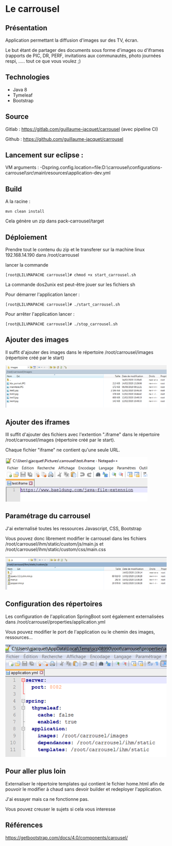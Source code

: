 # Le carrousel

## Présentation

Application permettant la diffusion d'images sur des TV, écran.

Le but étant de partager des documents sous forme d'images ou d'iframes (rapports de PIC, DR, PERF, invitations aux communautés, photo journées respi, ..... tout ce que vous voulez ;)

## Technologies

- Java 8
- Tymeleaf
- Bootstrap

## Source

Gitlab : https://gitlab.com/guillaume-jacquet/carrousel (avec pipeline CI)

Github : https://github.com/guillaume-jacquet/carrousel

## Lancement sur eclipse :

VM arguments :
-Dspring.config.location=file:D:\carrousel\configurations-carrousel\src\main\resources\application-dev.yml

## Build

A la racine : 

```
mvn clean install
```

Cela génère un zip dans pack-carrousel/target

## Déploiement

Prendre tout le contenu du zip et le transferer sur la machine linux 192.168.14.190 dans /root/carrousel

lancer la commande

```
[root@LILVMAPACHE carrousel]# chmod +x start_carrousel.sh
```

La commande dos2unix est peut-être jouer sur les fichiers sh

Pour démarrer l'application lancer :

```
[root@LILVMAPACHE carrousel]# ./start_carrousel.sh
```

Pour arrêter l'application lancer :

```
[root@LILVMAPACHE carrousel]# ./stop_carrousel.sh

```

## Ajouter des images

Il suffit d'ajouter des images dans le répertoire /root/carrousel/images (répertoire créé par le start)

![images_carrousel.PNG](images_readme/images_carrousel.PNG)



## Ajouter des iframes

IIl suffit d'ajouter des fichiers avec l'extention ".iframe" dans le répertoire /root/carrousel/images (répertoire créé par le start).

Chaque fichier "iframe" ne contient qu'une seule URL.

![](images_readme/iframes_carrousel.PNG)



## Paramétrage du carrousel 

J'ai externalisé toutes les ressources Javascript, CSS, Bootstrap

Vous pouvez donc librement modifier le carrousel dans les fichiers /root/carrousel/ihm/static/custom/js/main.js et /root/carrousel/ihm/static/custom/css/main.css

![js_carrousel.PNG](images_readme/js_carrousel.PNG)



## Configuration des répertoires

Les configuration de l'application SpringBoot sont également externalisées dans /root/carrousel/properties/application.yml

Vous pouvez modifier le port de l'application ou le chemin des images, ressources...

![images_readme/carrousel_properties.PNG](images_readme/carrousel_properties.PNG)



## Pour aller plus loin

Externaliser le répertoire templates qui contient le fichier home.html afin de pouvoir le modifier à chaud sans devoir builder et redeployer l'application.

J'ai essayer mais ca ne fonctionne pas.

Vous pouvez creuser le sujets si cela vous interesse



## Références

https://getbootstrap.com/docs/4.0/components/carousel/



